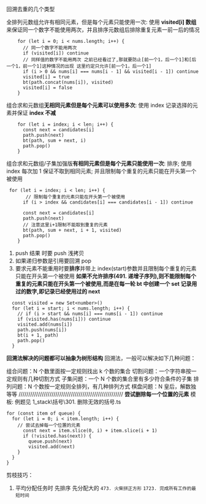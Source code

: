 回溯去重的几个类型

全排列元数组允许有相同元素，但是每个元素只能使用一次:
使用 **visited[i] 数组**来保证同一个数字不能使用两次，并且排序元数组后排除重复元素一前一后的情况

```JS
    for (let i = 0; i < nums.length; i++) {
      // 同一个数字不能用两次
      if (visited[i]) continue
      // 同样值的数字不能用两次 之前已经看过了,那就要防止[前一个1，后一个1]和[后一个1，前一个1]这种情况的出现 这里约定只允许[前一个1，后一个1]
      if (i > 0 && nums[i] === nums[i - 1] && visited[i - 1]) continue
      visited[i] = true
      bt(path.concat(nums[i]), visited)
      visited[i] = false
    }
```

组合求和元数组**无相同元素但是每个元素可以使用多次**:
使用 index 记录选择的元素并保证 **index 不减**

```JS
    for (let i = index; i < len; i++) {
      const next = candidates[i]
      path.push(next)
      bt(path, sum + next, i)
      path.pop()
    }
```

组合求和元数组/子集加强版**有相同元素但是每个元素只能使用一次**:
排序;
使用 index 每次加 1 保证不取到相同元素;
并且限制每个重复的元素只能在开头第一个被使用

```JS
 for (let i = index; i < len; i++) {
       // 限制每个重复的元素只能在开头第一个被使用
      if (i > index && candidates[i] === candidates[i - 1]) continue

      const next = candidates[i]
      path.push(next)
      // 注意这里i+1限制不能取到重复的元素
      bt(path, sum + next, i + 1, visited)
      path.pop()
    }
```

1. push 结果 时要 push 浅拷贝
2. 如果递归参数是引用要回溯 pop
3. 要求元素不能重用时要**排序**并带上 index(start)参数并且限制每个重复的元素只能在开头第一个被使用
   **如果不允许排序(491. 递增子序列),则不能限制每个重复的元素只能在开头第一个被使用,而是在每一轮 bt 中创建一个 set 记录用过的数字,即记录已经使用过的 next**

```JS
  const visited = new Set<number>()
  for (let i = start; i < nums.length; i++) {
    // if (i > start && nums[i] === nums[i - 1]) continue
    if (visited.has(nums[i])) continue
    visited.add(nums[i])
    path.push(nums[i])
    bt(i + 1, path)
    path.pop()
  }
```

**回溯法解决的问题都可以抽象为树形结构**
回溯法，一般可以解决如下几种问题：

组合问题：N 个数里面按一定规则找出 k 个数的集合
切割问题：一个字符串按一定规则有几种切割方式
子集问题：一个 N 个数的集合里有多少符合条件的子集
排列问题：N 个数按一定规则全排列，有几种排列方式
棋盘问题：N 皇后，解数独等等
//////////////////////////////////////////////////////
**尝试删除每一个位置的元素** 模板:
例题见 1_stack\括号\301. 删除无效的括号.ts

```JS
for (const item of queue) {
  for (let i = 0; i < item.length; i++) {
    // 尝试去掉每一个位置的元素
      const next = item.slice(0, i) + item.slice(i + 1)
      if (!visited.has(next)) {
        queue.push(next)
        visited.add(next)
    }
  }
}

```

剪枝技巧：

1. 平均分配任务时 先排序 先分配大的
   `473. 火柴拼正方形`
   `1723. 完成所有工作的最短时间`
